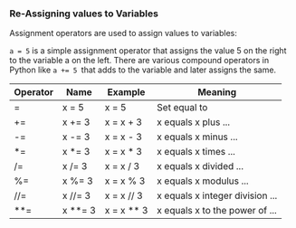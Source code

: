 ### Re-Assigning values to Variables

Assignment operators are used to assign values to variables:

`a = 5` is a simple assignment operator that assigns the value 5 on the right to the variable a on the left. There are various compound operators in Python like `a += 5 `that adds to the variable and later assigns the same.

Operator|Name|Example| Meaning
|-|-|-|-|
|=|x = 5|x = 5|	Set equal to|
|+=|x += 3|x = x + 3|x equals x plus ...|
|-=|x -= 3|x = x - 3|x equals x minus ...|
|*=|x *= 3|x = x * 3|x equals x times ...|
|/=|x /= 3|x = x / 3|x equals x divided ...|
|%=|x %= 3|x = x % 3|x equals x modulus ...|
|//=|x //= 3|x = x // 3|x equals x integer division ...|
|**=|x **= 3|x = x ** 3|x equals x to the power of ...|
